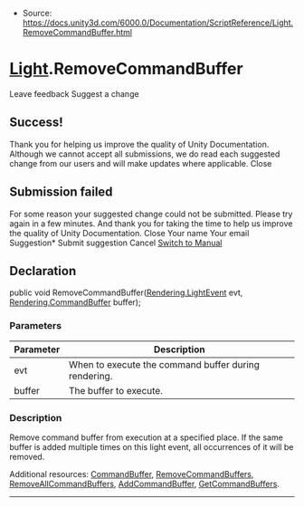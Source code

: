 * Source: https://docs.unity3d.com/6000.0/Documentation/ScriptReference/Light.RemoveCommandBuffer.html

#  [Light](https://docs.unity3d.com/6000.0/Documentation/ScriptReference/Light.html).RemoveCommandBuffer
Leave feedback
Suggest a change
## Success!
Thank you for helping us improve the quality of Unity Documentation. Although we cannot accept all submissions, we do read each suggested change from our users and will make updates where applicable.
Close
## Submission failed
For some reason your suggested change could not be submitted. Please <a>try again</a> in a few minutes. And thank you for taking the time to help us improve the quality of Unity Documentation.
Close
Your name Your email Suggestion* Submit suggestion
Cancel
[Switch to Manual](https://docs.unity3d.com/6000.0/Documentation/Manual/class-Light.html "Go to Light Component in the Manual")
## Declaration
public void RemoveCommandBuffer([Rendering.LightEvent](https://docs.unity3d.com/6000.0/Documentation/ScriptReference/Rendering.LightEvent.html) evt, [Rendering.CommandBuffer](https://docs.unity3d.com/6000.0/Documentation/ScriptReference/Rendering.CommandBuffer.html) buffer); 
### Parameters
Parameter | Description  
---|---  
evt | When to execute the command buffer during rendering.  
buffer | The buffer to execute.  
### Description
Remove command buffer from execution at a specified place.
If the same buffer is added multiple times on this light event, all occurrences of it will be removed.  
  
Additional resources: [CommandBuffer](https://docs.unity3d.com/6000.0/Documentation/ScriptReference/Rendering.CommandBuffer.html), [RemoveCommandBuffers](https://docs.unity3d.com/6000.0/Documentation/ScriptReference/Light.RemoveCommandBuffers.html), [RemoveAllCommandBuffers](https://docs.unity3d.com/6000.0/Documentation/ScriptReference/Light.RemoveAllCommandBuffers.html), [AddCommandBuffer](https://docs.unity3d.com/6000.0/Documentation/ScriptReference/Light.AddCommandBuffer.html), [GetCommandBuffers](https://docs.unity3d.com/6000.0/Documentation/ScriptReference/Light.GetCommandBuffers.html).
* * *
